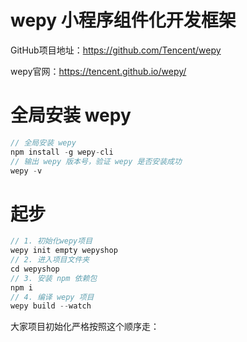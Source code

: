 # wepy 小程序组件化开发框架

GitHub项目地址：https://github.com/Tencent/wepy

wepy官网：https://tencent.github.io/wepy/


# 全局安装 wepy
```JavaScript
// 全局安装 wepy
npm install -g wepy-cli
// 输出 wepy 版本号，验证 wepy 是否安装成功
wepy -v
```

# 起步
```Javascript
// 1. 初始化wepy项目
wepy init empty wepyshop
// 2. 进入项目文件夹 
cd wepyshop
// 3. 安装 npm 依赖包                        
npm i
// 4. 编译 wepy 项目                                  
wepy build --watch      
```



大家项目初始化严格按照这个顺序走：
